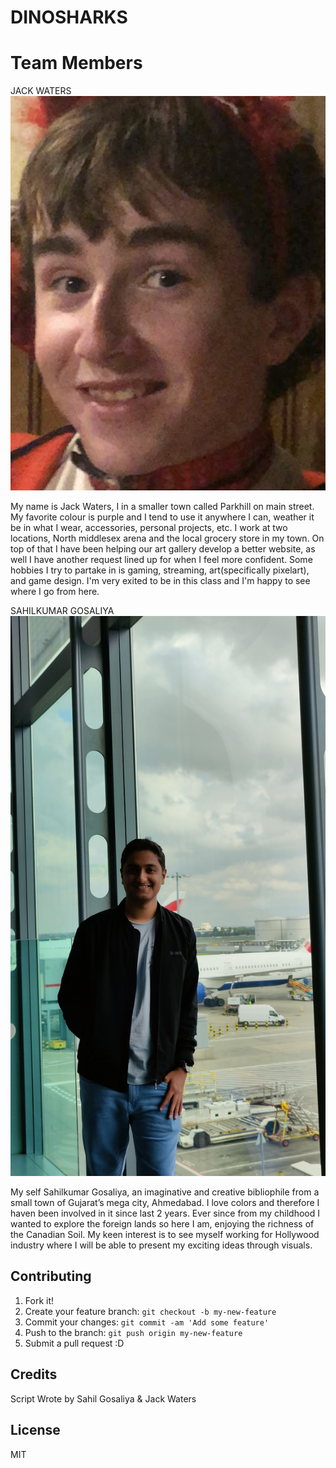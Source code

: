 
# DINOSHARKS

# Team Members

JACK WATERS
![Jack](images/Jack%20.png "Picutre of Jack")

My name is Jack Waters, I in a smaller town called Parkhill on main street. My favorite colour is purple and I tend to use it anywhere I can, weather it be in what I wear, accessories, personal projects, etc. I work at two locations, North middlesex arena and the local grocery store in my town. On top of that I have been helping our art gallery develop a better website, as well I have another request lined up for when I feel more confident. Some hobbies I try to partake in is gaming, streaming, art(specifically pixelart), and game design. I'm very exited to be in this class and I'm happy to see where I go from here.

SAHILKUMAR GOSALIYA
![Sahil](images/Sahil.jpg "Picture of Sahil")

My self Sahilkumar Gosaliya, an imaginative and creative bibliophile from a small town of Gujarat’s mega city, Ahmedabad. I love colors and therefore I haven been involved in it since last 2 years. Ever since from my childhood I wanted to explore the foreign lands so here I am, enjoying the richness of the Canadian Soil. My keen interest is to see myself working for Hollywood industry where I will be able to present my exciting ideas through visuals.

## Contributing

1. Fork it!
2. Create your feature branch: `git checkout -b my-new-feature`
3. Commit your changes: `git commit -am 'Add some feature'`
4. Push to the branch: `git push origin my-new-feature`
5. Submit a pull request :D



## Credits

Script Wrote by Sahil Gosaliya & Jack Waters

## License

MIT